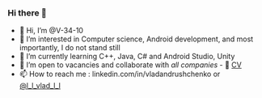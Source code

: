### Hi there 👋

- 👋 Hi, I’m @V-34-10
- 👀 I’m interested in Computer science, Android development, and most importantly, I do not stand still
- 🌱 I’m currently learning C++, Java, C# and Android Studio, Unity
- 💞️ I’m open to vacancies and collaborate with *all companies* - 📄 
<a href="https://github.com/V-34-10/V-34-10/blob/master/Resume.pdf">CV</a>
- 📫 How to reach me : linkedin.com/in/vladandrushchenko or <a href="https://t.me/l_l_vlad_l_l">@l_l_vlad_l_l</a>

<!---
V-34-10/V-34-10is a ✨ special ✨ repository because its `README.md` (this file) appears on your GitHub profile.
You can click the Preview link to take a look at your changes.
--->
